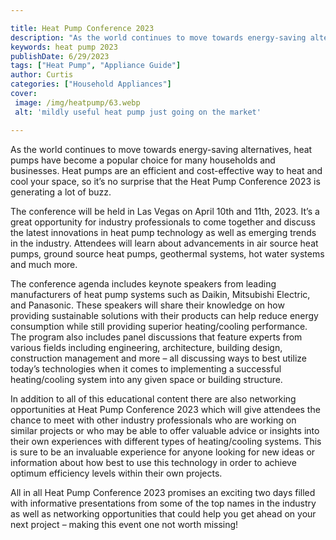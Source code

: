 ```yaml
---

title: Heat Pump Conference 2023
description: "As the world continues to move towards energy-saving alternatives, heat pumps have become a popular choice for many households and...learn more about it now"
keywords: heat pump 2023
publishDate: 6/29/2023
tags: ["Heat Pump", "Appliance Guide"]
author: Curtis
categories: ["Household Appliances"]
cover: 
 image: /img/heatpump/63.webp
 alt: 'mildly useful heat pump just going on the market'

---
```


As the world continues to move towards energy-saving alternatives, heat pumps have become a popular choice for many households and businesses. Heat pumps are an efficient and cost-effective way to heat and cool your space, so it’s no surprise that the Heat Pump Conference 2023 is generating a lot of buzz. 

The conference will be held in Las Vegas on April 10th and 11th, 2023. It’s a great opportunity for industry professionals to come together and discuss the latest innovations in heat pump technology as well as emerging trends in the industry. Attendees will learn about advancements in air source heat pumps, ground source heat pumps, geothermal systems, hot water systems and much more. 

The conference agenda includes keynote speakers from leading manufacturers of heat pump systems such as Daikin, Mitsubishi Electric, and Panasonic. These speakers will share their knowledge on how providing sustainable solutions with their products can help reduce energy consumption while still providing superior heating/cooling performance. The program also includes panel discussions that feature experts from various fields including engineering, architecture, building design, construction management and more – all discussing ways to best utilize today’s technologies when it comes to implementing a successful heating/cooling system into any given space or building structure. 

In addition to all of this educational content there are also networking opportunities at Heat Pump Conference 2023 which will give attendees the chance to meet with other industry professionals who are working on similar projects or who may be able to offer valuable advice or insights into their own experiences with different types of heating/cooling systems. This is sure to be an invaluable experience for anyone looking for new ideas or information about how best to use this technology in order to achieve optimum efficiency levels within their own projects. 

All in all Heat Pump Conference 2023 promises an exciting two days filled with informative presentations from some of the top names in the industry as well as networking opportunities that could help you get ahead on your next project – making this event one not worth missing!
